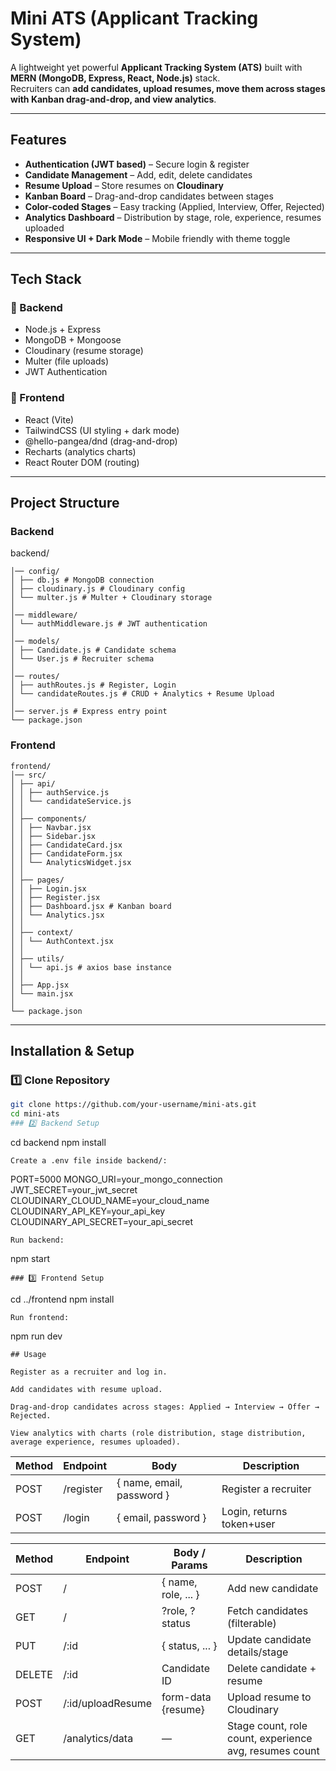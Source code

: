 # Mini ATS (Applicant Tracking System)

A lightweight yet powerful **Applicant Tracking System (ATS)** built with **MERN (MongoDB, Express, React, Node.js)** stack.  
Recruiters can **add candidates, upload resumes, move them across stages with Kanban drag-and-drop, and view analytics**.  

---

##  Features

- **Authentication (JWT based)** – Secure login & register  
-  **Candidate Management** – Add, edit, delete candidates  
-  **Resume Upload** – Store resumes on **Cloudinary**  
- **Kanban Board** – Drag-and-drop candidates between stages  
-  **Color-coded Stages** – Easy tracking (Applied, Interview, Offer, Rejected)  
-  **Analytics Dashboard** – Distribution by stage, role, experience, resumes uploaded  
-  **Responsive UI + Dark Mode** – Mobile friendly with theme toggle  

---

##  Tech Stack

### 🔹 Backend
- Node.js + Express
- MongoDB + Mongoose
- Cloudinary (resume storage)
- Multer (file uploads)
- JWT Authentication

### 🔹 Frontend
- React (Vite)
- TailwindCSS (UI styling + dark mode)
- @hello-pangea/dnd (drag-and-drop)
- Recharts (analytics charts)
- React Router DOM (routing)

---

##  Project Structure

### Backend
backend/
```
│── config/
│ ├── db.js # MongoDB connection
│ ├── cloudinary.js # Cloudinary config
│ └── multer.js # Multer + Cloudinary storage
│
│── middleware/
│ └── authMiddleware.js # JWT authentication
│
│── models/
│ ├── Candidate.js # Candidate schema
│ └── User.js # Recruiter schema
│
│── routes/
│ ├── authRoutes.js # Register, Login
│ └── candidateRoutes.js # CRUD + Analytics + Resume Upload
│
│── server.js # Express entry point
└── package.json
```

### Frontend

```
frontend/
│── src/
│ ├── api/
│ │ ├── authService.js
│ │ └── candidateService.js
│ │
│ ├── components/
│ │ ├── Navbar.jsx
│ │ ├── Sidebar.jsx
│ │ ├── CandidateCard.jsx
│ │ ├── CandidateForm.jsx
│ │ └── AnalyticsWidget.jsx
│ │
│ ├── pages/
│ │ ├── Login.jsx
│ │ ├── Register.jsx
│ │ ├── Dashboard.jsx # Kanban board
│ │ └── Analytics.jsx
│ │
│ ├── context/
│ │ └── AuthContext.jsx
│ │
│ ├── utils/
│ │ └── api.js # axios base instance
│ │
│ ├── App.jsx
│ └── main.jsx
│
└── package.json
```


---

##  Installation & Setup

### 1️⃣ Clone Repository
```bash
git clone https://github.com/your-username/mini-ats.git
cd mini-ats
### 2️⃣ Backend Setup
```
cd backend
npm install
```
Create a .env file inside backend/:
```
PORT=5000
MONGO_URI=your_mongo_connection
JWT_SECRET=your_jwt_secret
CLOUDINARY_CLOUD_NAME=your_cloud_name
CLOUDINARY_API_KEY=your_api_key
CLOUDINARY_API_SECRET=your_api_secret
```
Run backend:
```
npm start
```
### 3️⃣ Frontend Setup
```
cd ../frontend
npm install
```
Run frontend:
```
npm run dev
```
## Usage

Register as a recruiter and log in.

Add candidates with resume upload.

Drag-and-drop candidates across stages: Applied → Interview → Offer → Rejected.

View analytics with charts (role distribution, stage distribution, average experience, resumes uploaded).
```

| Method | Endpoint  | Body                      | Description               |
| ------ | --------- | ------------------------- | ------------------------- |
| POST   | /register | { name, email, password } | Register a recruiter      |
| POST   | /login    | { email, password }       | Login, returns token+user |

| Method | Endpoint           | Body / Params       | Description                                            |
| ------ | ------------------ | ------------------- | ------------------------------------------------------ |
| POST   | /                  | { name, role, ... } | Add new candidate                                      |
| GET    | /                  | ?role, ?status      | Fetch candidates (filterable)                          |
| PUT    | /\:id              | { status, ... }     | Update candidate details/stage                         |
| DELETE | /\:id              | Candidate ID        | Delete candidate + resume                              |
| POST   | /\:id/uploadResume | form-data {resume}  | Upload resume to Cloudinary                            |
| GET    | /analytics/data    | —                   | Stage count, role count, experience avg, resumes count |


